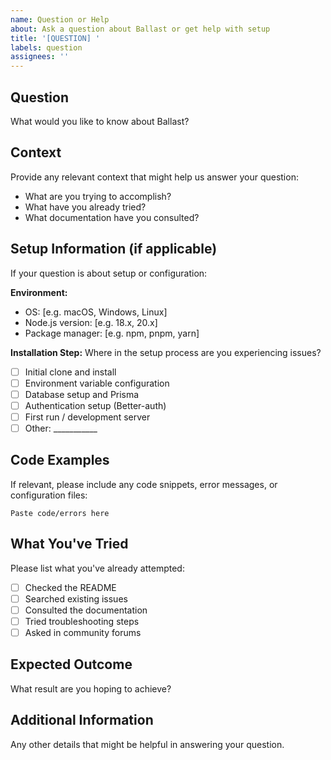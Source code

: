 ```yaml
---
name: Question or Help
about: Ask a question about Ballast or get help with setup
title: '[QUESTION] '
labels: question
assignees: ''
---
```


## Question
What would you like to know about Ballast?

## Context
Provide any relevant context that might help us answer your question:
- What are you trying to accomplish?
- What have you already tried?
- What documentation have you consulted?

## Setup Information (if applicable)
If your question is about setup or configuration:

**Environment:**
- OS: [e.g. macOS, Windows, Linux]
- Node.js version: [e.g. 18.x, 20.x]
- Package manager: [e.g. npm, pnpm, yarn]

**Installation Step:**
Where in the setup process are you experiencing issues?
- [ ] Initial clone and install
- [ ] Environment variable configuration
- [ ] Database setup and Prisma
- [ ] Authentication setup (Better-auth)
- [ ] First run / development server
- [ ] Other: ___________

## Code Examples
If relevant, please include any code snippets, error messages, or configuration files:

```
Paste code/errors here
```

## What You've Tried
Please list what you've already attempted:
- [ ] Checked the README
- [ ] Searched existing issues
- [ ] Consulted the documentation
- [ ] Tried troubleshooting steps
- [ ] Asked in community forums

## Expected Outcome
What result are you hoping to achieve?

## Additional Information
Any other details that might be helpful in answering your question. 